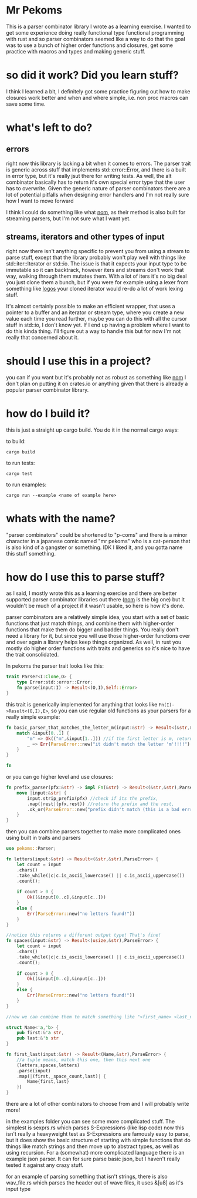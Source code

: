 Mr Pekoms
=========

This is a parser combinator library I wrote as a learning exercise. I wanted to get some experience doing
really functional type functional programming with rust and so parser combinators seemed like a way to do that
the goal was to use a bunch of higher order functions and closures, get some practice with macros and types and making
generic stuff.

# so did it work? Did you learn stuff?

I think I learned a bit, I definitely got some practice figuring out how to make closures work better
and when and where simple, i.e. non proc macros can save some time.

# what's left to do?

## errors

right now this library is lacking a bit when it comes to errors. The parser trait is generic across stuff that implements
std::error::Error, and there is a built in error type, but it's really jsut there for writing tests. As well, the alt combinator
basically has to return it's own special error type that the user has to overwrite. Given the generic nature of parser combinators there are 
a lot of potential pitfalls when designing error handlers and I'm not really sure how I want to move forward 

I think I could do something like what [nom](https://github.com/rust-bakery/nom), as their method is also built for streaming
parsers, but I'm not sure what I want yet.


## streams, iterators and other types of input

right now there isn't anything specific to prevent you from using a stream to parse stuff, except that the library probably
won't play well with things like std::iter::Iterator or std::io. The issue is that it expects your input type to be immutable
so it can backtrack, however iters and streams don't work that way, walking through them mutates them. With a lot of iters it's no
big deal you just clone them a bunch, but if you were for example using a lexer from something like [logos](https://github.com/maciejhirsz/logos)
your cloned iterator would re-do a lot of work lexing stuff.

It's almost certainly possible to make an efficient wrapper, that uses a pointer to a buffer and an iterator or stream type, where
you create a new value each time you read further, maybe you can do this with all the cursor stuff in std::io, I don't know
yet. If I end up having a problem where I want to do this kinda thing. I'll figure out a way to handle this but for now I'm not
really that concerned about it.

# should I use this in a project?
you can if you want but it's probably not as robust as something like [nom](https://github.com/rust-bakery/nom)
I don't plan on putting it on crates.io or anything given that there is already a popular parser combinator library.

# how do I build it?
this is just a straight up cargo build. You do it in the normal cargo ways:

to build:
```
cargo build
```

to run tests:
```
cargo test
```

to run examples:
```
cargo run --example <name of example here>
```

# whats with the name?

"parser combinators" could be shortened to "p-coms" and there is a minor character in a japanese comic named "mr pekoms"
who is a cat-person that is also kind of a gangster or something. IDK I liked it, and you gotta name this stuff something.

# how do I use this to parse stuff?
as I said, I mostly wrote this as a learning exercise and there are better supported parser combinator libraries out there ([nom](https://github.com/rust-bakery/nom) is the big one) but It wouldn't be much of a project if it wasn't usable, so here is how it's done.

parser combinators are a relatively simple idea, you start with a set of basic functions that just match things, and combine
them with higher-order functions that make them do bigger and badder things. You really don't need a library for it, but
since you will use those higher-order functions over and over again a library helps keep things organized. As well, in rust
you mostly do higher order functions with traits and generics so it's nice to have the trait consolidated.

In pekoms the parser trait looks like this:

```rust
trait Parser<I:Clone,O> {
    type Error:std::error::Error;
    fn parse(input:I) -> Result<(O,I),Self::Error>
}
```

this trait is generically implemented for anything that looks like `Fn(I)->Result<(O,I),E>`, so you can use
regular old functions as your parsers for a really simple example:

```rust
fn basic_parser_that_matches_the_letter_m(input:&str) -> Result<(&str,&str),ParseError> {
    match &input[0..1] {
        "m" => Ok(("m",&input[1..])) //if the first letter is m, return it, and the rest of the input string
        _ => Err(ParseError::new("it didn't match the letter 'm'!!!!")
    }
}

fn 
```

or you can go higher level and use closures:

```rust
fn prefix_parser(pfx:&str) -> impl Fn(&str) -> Result<(&str,&str),ParseError> {
    move |input:&str| {
        input.strip_prefix(pfx) //check if its the prefix,
        .map(|rest|(pfx,rest)) //return the prefix and the rest,
        .ok_or(ParseError::new("prefix didn't match (this is a bad errror!)"))
    }
}
```

then you can combine parsers together to make more complicated ones using built in
traits and parsers
```rust
use pekoms::Parser;

fn letters(input:&str) -> Result<(&str,&str),ParseError> {
    let count = input
    .chars()
    .take_while(|c|c.is_ascii_lowercase() || c.is_ascii_uppercase())
    .count();
   
    if count > 0 {
        Ok((&input[0..c],&input[c..]))
    }
    else {
        Err(ParseError::new("no letters found!"))
    }
}

//notice this returns a different output type! That's fine!
fn spaces(input:&str) -> Result<(usize,&str),ParseError> {
    let count = input
    .chars()
    .take_while(|c|c.is_ascii_lowercase() || c.is_ascii_uppercase())
    .count();
   
    if count > 0 {
        Ok((&input[0..c],&input[c..]))
    }
    else {
        Err(ParseError::new("no letters found!"))
    }
}

//now we can combine them to match something like "<first_name> <last_name>"

struct Name<'a,'b> {
    pub first:&'a str,
    pub last:&'b str
}

fn first_last(input:&str) -> Result<(Name,&str),ParseError> {
    //a tuple means, match this one, then this next one
    (letters,spaces,letters)
    .parse(input)
    .map(|(first,_space_count,last)| {
        Name{first,last}
    })
}
```

there are a lot of other combinators to choose from and I will probably write more!

in the 
examples folder you can see some more complicated stuff. The simplest is sexprs.rs which parses S-Expressions (like lisp code) now this
isn't really a heavyweight test as S-Expressions are famously easy to parse, but it does show the basic structure of 
starting with simple functions that do things like match strings and then move up to abstract types, as well as using recursion.
For a (somewhat) more complicated language there is an example json parser. It can for sure parse basic json, but I haven't really tested it 
against any crazy stuff.

for an example of parsing something that isn't strings, there is also wav_file.rs which parses the header out of wave files, it uses &[u8] as it's
input type
